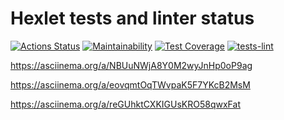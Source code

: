# Hexlet tests and linter status

[![Actions Status](https://github.com/9lceHb/frontend-bootcamp-project-46/workflows/hexlet-check/badge.svg)](https://github.com/9lceHb/frontend-bootcamp-project-46/actions)
[![Maintainability](https://api.codeclimate.com/v1/badges/e6d862e84144237971ce/maintainability)](https://codeclimate.com/github/9lceHb/frontend-bootcamp-project-46/maintainability)
[![Test Coverage](https://api.codeclimate.com/v1/badges/e6d862e84144237971ce/test_coverage)](https://codeclimate.com/github/9lceHb/frontend-bootcamp-project-46/test_coverage)
[![tests-lint](https://github.com/9lceHb/frontend-bootcamp-project-46/actions/workflows/tests-lint.yml/badge.svg)](https://github.com/9lceHb/frontend-bootcamp-project-46/actions/workflows/tests-lint.yml)

<https://asciinema.org/a/NBUuNWjA8Y0M2wyJnHp0oP9ag>

<https://asciinema.org/a/eovqmtOqTWvpaK5F7YKcB2MsM>

<https://asciinema.org/a/reGUhktCXKIGUsKRO58qwxFat>
